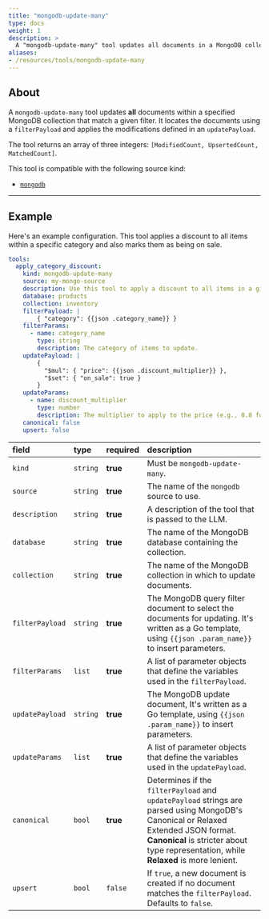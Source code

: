 ```yaml
---
title: "mongodb-update-many"
type: docs
weight: 1
description: > 
  A "mongodb-update-many" tool updates all documents in a MongoDB collection that match a filter.
aliases:
- /resources/tools/mongodb-update-many
---
```


## About

A `mongodb-update-many` tool updates **all** documents within a specified MongoDB collection that match a given filter. It locates the documents using a `filterPayload` and applies the modifications defined in an `updatePayload`.

The tool returns an array of three integers: `[ModifiedCount, UpsertedCount, MatchedCount]`.

This tool is compatible with the following source kind:

* [`mongodb`](../sources/mongodb.md)

---

## Example

Here's an example configuration. This tool applies a discount to all items within a specific category and also marks them as being on sale.

```yaml
tools:
  apply_category_discount:
    kind: mongodb-update-many
    source: my-mongo-source
    description: Use this tool to apply a discount to all items in a given category.
    database: products
    collection: inventory
    filterPayload: |
        { "category": {{json .category_name}} }
    filterParams:
      - name: category_name
        type: string
        description: The category of items to update.
    updatePayload: |
        { 
          "$mul": { "price": {{json .discount_multiplier}} },
          "$set": { "on_sale": true }
        }
    updateParams:
      - name: discount_multiplier
        type: number
        description: The multiplier to apply to the price (e.g., 0.8 for a 20% discount).
    canonical: false
    upsert: false
```

| **field**       | **type** | **required** | **description**                                                                                                                                                                                                             |
|:----------------|:---------|:-------------|:----------------------------------------------------------------------------------------------------------------------------------------------------------------------------------------------------------------------------|
| `kind`          | `string` | **true**     | Must be `mongodb-update-many`.                                                                                                                                                                                              |
| `source`        | `string` | **true**     | The name of the `mongodb` source to use.                                                                                                                                                                                    |
| `description`   | `string` | **true**     | A description of the tool that is passed to the LLM.                                                                                                                                                                        |
| `database`      | `string` | **true**     | The name of the MongoDB database containing the collection.                                                                                                                                                                 |
| `collection`    | `string` | **true**     | The name of the MongoDB collection in which to update documents.                                                                                                                                                            |
| `filterPayload` | `string` | **true**     | The MongoDB query filter document to select the documents for updating. It's written as a Go template, using `{{json .param_name}}` to insert parameters.                                                                   |
| `filterParams`  | `list`   | **true**     | A list of parameter objects that define the variables used in the `filterPayload`.                                                                                                                                          |
| `updatePayload` | `string` | **true**     | The MongoDB update document, It's written as a Go template, using `{{json .param_name}}` to insert parameters.                                                                                                              |
| `updateParams`  | `list`   | **true**     | A list of parameter objects that define the variables used in the `updatePayload`.                                                                                                                                          |
| `canonical`     | `bool`   | **true**     | Determines if the `filterPayload` and `updatePayload` strings are parsed using MongoDB's Canonical or Relaxed Extended JSON format. **Canonical** is stricter about type representation, while **Relaxed** is more lenient. |
| `upsert`        | `bool`   | `false`      | If `true`, a new document is created if no document matches the `filterPayload`. Defaults to `false`.                                                                                                                       |
